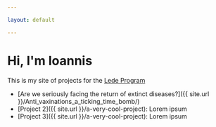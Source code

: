 ```yaml
---

layout: default

---
```


# Hi, I'm Ioannis

This is my site of projects for the [Lede Program](http://ledeprogram.com)

* [Are we seriously facing the return of extinct diseases?]({{ site.url }}/Anti_vaxinations_a_ticking_time_bomb/)
* [Project 2]({{ site.url }}/a-very-cool-project): Lorem ipsum
* [Project 3]({{ site.url }}/a-very-cool-project): Lorem ipsum